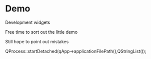 # Demo
Development widgets

Free time to sort out the little demo

Still hope to point out mistakes

QProcess::startDetached(qApp->applicationFilePath(),QStringList());
